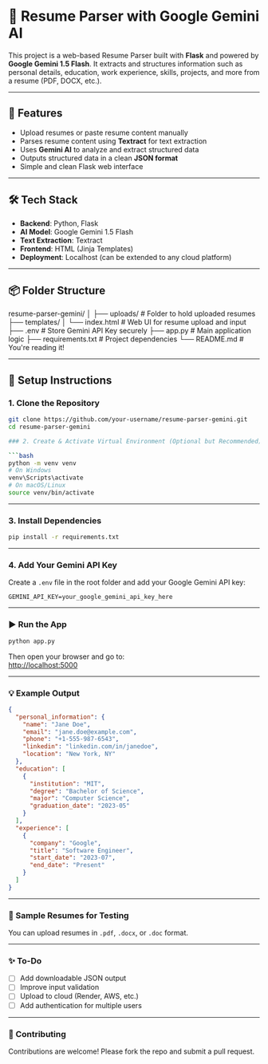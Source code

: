 # 🧠 Resume Parser with Google Gemini AI

This project is a web-based Resume Parser built with **Flask** and powered by **Google Gemini 1.5 Flash**. It extracts and structures information such as personal details, education, work experience, skills, projects, and more from a resume (PDF, DOCX, etc.).

---

## 🚀 Features

- Upload resumes or paste resume content manually  
- Parses resume content using **Textract** for text extraction  
- Uses **Gemini AI** to analyze and extract structured data  
- Outputs structured data in a clean **JSON format**  
- Simple and clean Flask web interface  

---

## 🛠️ Tech Stack

- **Backend**: Python, Flask  
- **AI Model**: Google Gemini 1.5 Flash  
- **Text Extraction**: Textract  
- **Frontend**: HTML (Jinja Templates)  
- **Deployment**: Localhost (can be extended to any cloud platform)  

---

## 📦 Folder Structure

resume-parser-gemini/ │ 
├── uploads/ # Folder to hold uploaded resumes 
├── templates/ │ └── index.html # Web UI for resume upload and input 
├── .env # Store Gemini API Key securely 
├── app.py # Main application logic
├── requirements.txt # Project dependencies 
└── README.md # You're reading it!


---

## 🔧 Setup Instructions

### 1. Clone the Repository

```bash
git clone https://github.com/your-username/resume-parser-gemini.git
cd resume-parser-gemini

### 2. Create & Activate Virtual Environment (Optional but Recommended)

```bash
python -m venv venv
# On Windows
venv\Scripts\activate
# On macOS/Linux
source venv/bin/activate
```

---

### 3. Install Dependencies

```bash
pip install -r requirements.txt
```

---

### 4. Add Your Gemini API Key

Create a `.env` file in the root folder and add your Google Gemini API key:

```env
GEMINI_API_KEY=your_google_gemini_api_key_here
```

---

### ▶️ Run the App

```bash
python app.py
```

Then open your browser and go to:  
[http://localhost:5000](http://localhost:5000)

---

### 💡 Example Output

```json
{
  "personal_information": {
    "name": "Jane Doe",
    "email": "jane.doe@example.com",
    "phone": "+1-555-987-6543",
    "linkedin": "linkedin.com/in/janedoe",
    "location": "New York, NY"
  },
  "education": [
    {
      "institution": "MIT",
      "degree": "Bachelor of Science",
      "major": "Computer Science",
      "graduation_date": "2023-05"
    }
  ],
  "experience": [
    {
      "company": "Google",
      "title": "Software Engineer",
      "start_date": "2023-07",
      "end_date": "Present"
    }
  ]
}
```

---

### 🧪 Sample Resumes for Testing

You can upload resumes in `.pdf`, `.docx`, or `.doc` format.

---

### ✨ To-Do

- [ ] Add downloadable JSON output  
- [ ] Improve input validation  
- [ ] Upload to cloud (Render, AWS, etc.)  
- [ ] Add authentication for multiple users  

---

### 🤝 Contributing

Contributions are welcome! Please fork the repo and submit a pull request.
